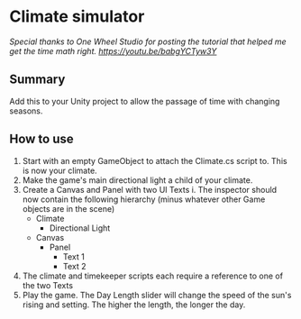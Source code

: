 # Climate simulator
*Special thanks to One Wheel Studio for posting the tutorial that helped me get the time math right. https://youtu.be/babgYCTyw3Y*

## Summary
Add this to your Unity project to allow the passage of time with changing seasons. 

## How to use

1. Start with an empty GameObject to attach the Climate.cs script to. This is now your climate.
2. Make the game's main directional light a child of your climate. 
3. Create a Canvas and Panel with two UI Texts
  i. The inspector should now contain the following hierarchy (minus whatever other Game objects are in the scene)
    * Climate
      * Directional Light
    * Canvas
      * Panel
        * Text 1
        * Text 2
4. The climate and timekeeper scripts each require a reference to one of the two Texts
5. Play the game. The Day Length slider will change the speed of the sun's rising and setting. The higher the length, the longer the day.
